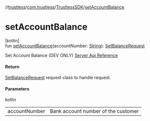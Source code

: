 //[trustless](../../../index.md)/[com.trustless](../index.md)/[TrustlessSDK](index.md)/[setAccountBalance](set-account-balance.md)

# setAccountBalance

[kotlin]\
fun [setAccountBalance](set-account-balance.md)(accountNumber: [String](https://kotlinlang.org/api/latest/jvm/stdlib/kotlin/-string/index.html)): [SetBalanceRequest](../../com.trustless.requests.simulate.setBalance/-set-balance-request/index.md)

Set Account Balance (DEV ONLY) [Server Api Reference](https://developer.staq.io/docs/apis/simulation#/Account/Set%20Account%20Balance)

#### Return

[SetBalanceRequest](../../com.trustless.requests.simulate.setBalance/-set-balance-request/index.md) request class to handle request.

#### Parameters

kotlin

| | |
|---|---|
| accountNumber | Bank account number of the customer |
